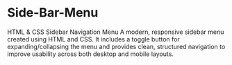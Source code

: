 # Side-Bar-Menu
HTML & CSS Sidebar Navigation Menu
A modern, responsive sidebar menu created using HTML and CSS. It includes a toggle button for expanding/collapsing the menu and provides clean, structured navigation to improve usability across both desktop and mobile layouts.
